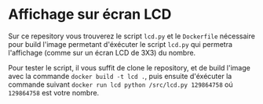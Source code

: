 # Affichage sur écran LCD

Sur ce repesitory vous trouverez le script `lcd.py` et le `Dockerfile` nécessaire pour build l'image permetant d'éxécuter le script `lcd.py`
qui permetra l'affichage (comme sur un écran LCD de 3X3) du nombre.

Pour tester le script, il vous suffit de clone le repository, et de build l'image avec la commande `docker build -t lcd .`, puis ensuite 
d'éxécuter la commande suivant `docker run lcd python /src/lcd.py 129864758` oú `129864758` est votre nombre. 